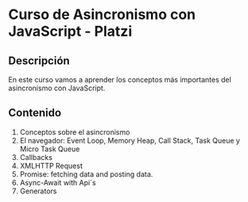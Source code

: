 # Curso de Asincronismo con JavaScript - Platzi

## Descripción
En este curso vamos a aprender los conceptos más importantes del asincronismo con JavaScript.

## Contenido
1. Conceptos sobre el asincronismo
2. El navegador: Event Loop, Memory Heap, Call Stack, Task Queue y Micro Task Queue 
3. Callbacks
4. XMLHTTP Request
5. Promise: fetching data and posting data.
6. Async-Await with Api´s
7. Generators